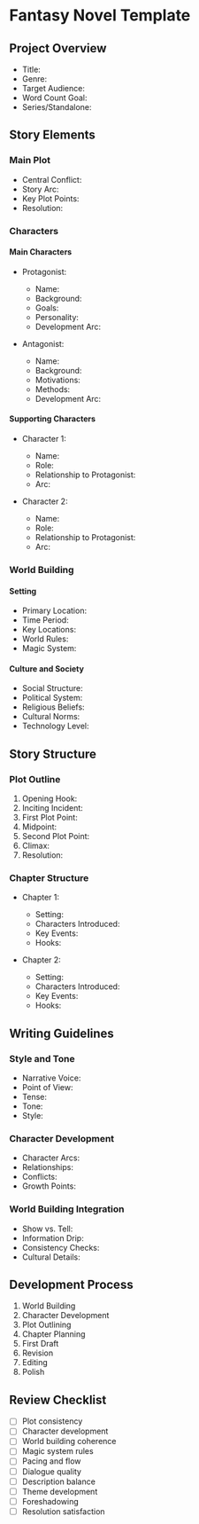# Fantasy Novel Template

## Project Overview

- Title:
- Genre:
- Target Audience:
- Word Count Goal:
- Series/Standalone:

## Story Elements

### Main Plot

- Central Conflict:
- Story Arc:
- Key Plot Points:
- Resolution:

### Characters

#### Main Characters

- Protagonist:

  - Name:
  - Background:
  - Goals:
  - Personality:
  - Development Arc:

- Antagonist:
  - Name:
  - Background:
  - Motivations:
  - Methods:
  - Development Arc:

#### Supporting Characters

- Character 1:

  - Name:
  - Role:
  - Relationship to Protagonist:
  - Arc:

- Character 2:
  - Name:
  - Role:
  - Relationship to Protagonist:
  - Arc:

### World Building

#### Setting

- Primary Location:
- Time Period:
- Key Locations:
- World Rules:
- Magic System:

#### Culture and Society

- Social Structure:
- Political System:
- Religious Beliefs:
- Cultural Norms:
- Technology Level:

## Story Structure

### Plot Outline

1. Opening Hook:
2. Inciting Incident:
3. First Plot Point:
4. Midpoint:
5. Second Plot Point:
6. Climax:
7. Resolution:

### Chapter Structure

- Chapter 1:

  - Setting:
  - Characters Introduced:
  - Key Events:
  - Hooks:

- Chapter 2:
  - Setting:
  - Characters Introduced:
  - Key Events:
  - Hooks:

## Writing Guidelines

### Style and Tone

- Narrative Voice:
- Point of View:
- Tense:
- Tone:
- Style:

### Character Development

- Character Arcs:
- Relationships:
- Conflicts:
- Growth Points:

### World Building Integration

- Show vs. Tell:
- Information Drip:
- Consistency Checks:
- Cultural Details:

## Development Process

1. World Building
2. Character Development
3. Plot Outlining
4. Chapter Planning
5. First Draft
6. Revision
7. Editing
8. Polish

## Review Checklist

- [ ] Plot consistency
- [ ] Character development
- [ ] World building coherence
- [ ] Magic system rules
- [ ] Pacing and flow
- [ ] Dialogue quality
- [ ] Description balance
- [ ] Theme development
- [ ] Foreshadowing
- [ ] Resolution satisfaction
